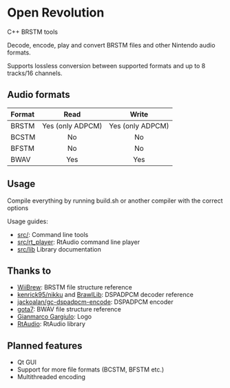 # Open Revolution
C++ BRSTM tools

Decode, encode, play and convert BRSTM files and other Nintendo audio formats.

Supports lossless conversion between supported formats and up to 8 tracks/16 channels.

## Audio formats

| Format       | Read                | Write               |
|:------------ |:-------------------:|:-------------------:|
| BRSTM        | Yes (only ADPCM)    | Yes (only ADPCM)    |
| BCSTM        | No                  | No                  |
| BFSTM        | No                  | No                  |
| BWAV         | Yes                 | Yes                 |

## Usage
Compile everything by running build.sh or another compiler with the correct options

Usage guides:
- [src/](https://github.com/Extrasklep/openrevolution/tree/master/src): Command line tools
- [src/rt_player](https://github.com/Extrasklep/openrevolution/tree/master/src/rt_player): RtAudio command line player
- [src/lib](https://github.com/Extrasklep/openrevolution/tree/master/src/lib) Library documentation

## Thanks to

- [WiiBrew](https://wiibrew.org/wiki/BRSTM_file): BRSTM file structure reference
- [kenrick95/nikku](https://github.com/kenrick95/nikku) and [BrawlLib](https://github.com/libertyernie/brawltools): DSPADPCM decoder reference
- [jackoalan/gc-dspadpcm-encode](https://github.com/jackoalan/gc-dspadpcm-encode): DSPADPCM encoder
- [gota7](https://gota7.github.io/Citric-Composer/specs/binaryWav.html): BWAV file structure reference
- [Gianmarco Gargiulo](https://gianmarco.ga/): Logo
- [RtAudio](https://github.com/thestk/rtaudio): RtAudio library

## Planned features

- Qt GUI
- Support for more file formats (BCSTM, BFSTM etc.)
- Multithreaded encoding

